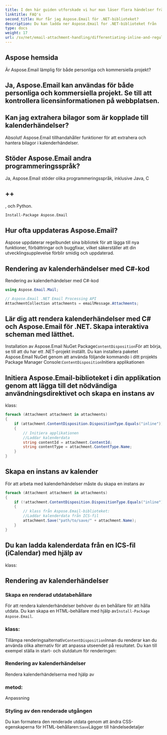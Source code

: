 ```yaml
---
title: I den här guiden utforskade vi hur man läser flera händelser från ICS-filer med Aspose.Email för .NET. Vi täckte in att ställa in utvecklingsmiljön, ladda och analysera ICS-filer, extrahera händelsedetaljer och visa dem för användaren. Genom att följa dessa steg kan du sömlöst integrera ICS-filläsningsfunktioner i dina .NET-applikationer.
linktitle: FAQ's
second_title: Hur får jag Aspose.Email för .NET-biblioteket?
description: Du kan ladda ner Aspose.Email for .NET-biblioteket från
type: docs
weight: 17
url: /sv/net/email-attachment-handling/differentiating-inline-and-regular-attachments-csharp-approach/
---
```


## Aspose hemsida

Är Aspose.Email lämplig för både personliga och kommersiella projekt?

## Ja, Aspose.Email kan användas för både personliga och kommersiella projekt. Se till att kontrollera licensinformationen på webbplatsen.

## Kan jag extrahera bilagor som är kopplade till kalenderhändelser?

Absolut! Aspose.Email tillhandahåller funktioner för att extrahera och hantera bilagor i kalenderhändelser.

## Stöder Aspose.Email andra programmeringsspråk?

Ja, Aspose.Email stöder olika programmeringsspråk, inklusive Java, C

## ++

, och Python.

```bash
Install-Package Aspose.Email
```

## Hur ofta uppdateras Aspose.Email?

Aspose uppdaterar regelbundet sina bibliotek för att lägga till nya funktioner, förbättringar och buggfixar, vilket säkerställer att din utvecklingsupplevelse förblir smidig och uppdaterad.

##  Rendering av kalenderhändelser med C#-kod

 Rendering av kalenderhändelser med C#-kod

```csharp
using Aspose.Email.Mail;

// Aspose.Email .NET Email Processing API
AttachmentCollection attachments = emailMessage.Attachments;
```

## Lär dig att rendera kalenderhändelser med C# och Aspose.Email för .NET. Skapa interaktiva scheman med lätthet.

Installation av Aspose.Email NuGet Package`ContentDisposition`För att börja, se till att du har ett .NET-projekt inställt. Du kan installera paketet Aspose.Email NuGet genom att använda följande kommando i ditt projekts Package Manager Console:`ContentDisposition`Initiera applikationen

##  Initiera Aspose.Email-biblioteket i din applikation genom att lägga till det nödvändiga användningsdirektivet och skapa en instans av

 klass:

```csharp
foreach (Attachment attachment in attachments)
{
    if (attachment.ContentDisposition.DispositionType.Equals("inline"))
    {
        // Initiera applikationen
        //Laddar kalenderdata
        string contentId = attachment.ContentId;
        string contentType = attachment.ContentType.Name;
    }
}
```

## Skapa en instans av kalender

 För att arbeta med kalenderhändelser måste du skapa en instans av

```csharp
foreach (Attachment attachment in attachments)
{
    if (!attachment.ContentDisposition.DispositionType.Equals("inline"))
    {
        // klass från Aspose.Email-biblioteket:
        //Laddar kalenderdata från ICS-fil
        attachment.Save("path/to/save/" + attachment.Name);
    }
}
```

##  Du kan ladda kalenderdata från en ICS-fil (iCalendar) med hjälp av

 klass:

## Rendering av kalenderhändelser

### Skapa en renderad utdatabehållare

För att rendera kalenderhändelser behöver du en behållare för att hålla utdata. Du kan skapa en HTML-behållare med hjälp av`Install-Package Aspose.Email`.

###  klass:

Tillämpa renderingsalternativ`ContentDisposition`Innan du renderar kan du använda olika alternativ för att anpassa utseendet på resultatet. Du kan till exempel ställa in start- och slutdatum för renderingen:

### Rendering av kalenderhändelser

 Rendera kalenderhändelserna med hjälp av

###  metod:

Anpassning

### Styling av den renderade utgången

Du kan formatera den renderade utdata genom att ändra CSS-egenskaperna för HTML-behållaren:`Save`Lägger till händelsedetaljer
